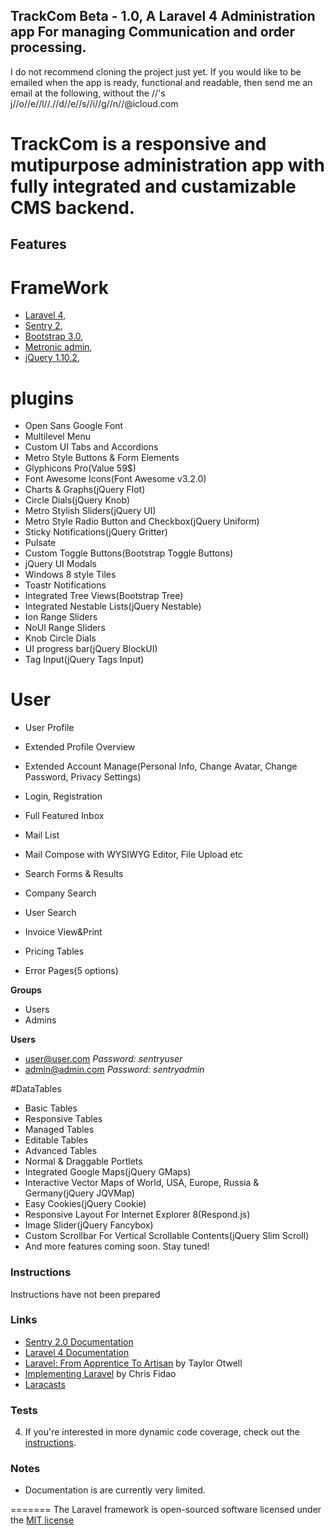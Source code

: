 ## TrackCom Beta - 1.0, A Laravel 4 Administration app For managing Communication and order processing.

I do not recommend cloning the project just yet. If you would like to be emailed when the app is ready, functional and readable, then send me an email at the following, without the //'s j//o//e//l//.//d//e//s//i//g//n//@icloud.com

# TrackCom is a responsive and mutipurpose administration app with fully integrated and custamizable CMS backend.

## Features

# FrameWork
 - [Laravel 4](https://github.com/laravel/laravel/tree/develop),
 - [Sentry 2](https://github.com/cartalyst/sentry),
 - [Bootstrap 3.0](http://getbootstrap.com),
 - [Metronic admin](http://themeforest.net/item/metronic-responsive-admin-dashboard-template/4021469?ref=keenthemes),
 - [jQuery 1.10.2](http://jquery.com),
# plugins
 - Open Sans Google Font
 - Multilevel Menu
 - Custom UI Tabs and Accordions
 - Metro Style Buttons & Form Elements
 - Glyphicons Pro(Value 59$)
 - Font Awesome Icons(Font Awesome v3.2.0)
 - Charts & Graphs(jQuery Flot)
 - Circle Dials(jQuery Knob)
 - Metro Stylish Sliders(jQuery UI)
 - Metro Style Radio Button and Checkbox(jQuery Uniform)
 - Sticky Notifications(jQuery Gritter)
 - Pulsate
 - Custom Toggle Buttons(Bootstrap Toggle Buttons)
 - jQuery UI Modals
 - Windows 8 style Tiles
 - Toastr Notifications
 - Integrated Tree Views(Bootstrap Tree)
 - Integrated Nestable Lists(jQuery Nestable)
 - Ion Range Sliders
 - NoUI Range Sliders
 - Knob Circle Dials
 - UI progress bar(jQuery BlockUI)
 - Tag Input(jQuery Tags Input)

# User
 - User Profile
 - Extended Profile Overview
 - Extended Account Manage(Personal Info, Change Avatar, Change Password, Privacy Settings)
 - Login, Registration

 - Full Featured Inbox
 - Mail List
 - Mail Compose with WYSIWYG Editor, File Upload etc
 

 - Search Forms & Results
   
 - Company Search
 - User Search
 - Invoice View&Print
 - Pricing Tables
 - Error Pages(5 options)

__Groups__
* Users
* Admins

__Users__
* user@user.com  *Password: sentryuser*
* admin@admin.com *Password: sentryadmin*

#DataTables
 - Basic Tables
 - Responsive Tables
 - Managed Tables
 - Editable Tables
 - Advanced Tables
 - Normal & Draggable Portlets
 - Integrated Google Maps(jQuery GMaps)
 - Interactive Vector Maps of World, USA, Europe, Russia & Germany(jQuery JQVMap)
 - Easy Cookies(jQuery Cookie)
 - Responsive Layout For Internet Explorer 8(Respond.js)
 - Image Slider(jQuery Fancybox)
 - Custom Scrollbar For Vertical Scrollable Contents(jQuery Slim Scroll)
 - And more features coming soon. Stay tuned!


### Instructions

Instructions have not been prepared





### Links
* [Sentry 2.0 Documentation](https://cartalyst.com/manual/sentry)
* [Laravel 4 Documentation](http://laravel.com/docs)
* [Laravel: From Apprentice To Artisan](https://leanpub.com/laravel) by Taylor Otwell
* [Implementing Laravel](https://leanpub.com/implementinglaravel) by Chris Fidao
* [Laracasts](http://laracasts.com)

### Tests



4. If you're interested in more dynamic code coverage, check out the [instructions](COVERAGE.md).

### Notes

* Documentation is are currently very limited.  

=======
The Laravel framework is open-sourced software licensed under the [MIT license](http://opensource.org/licenses/MIT)
